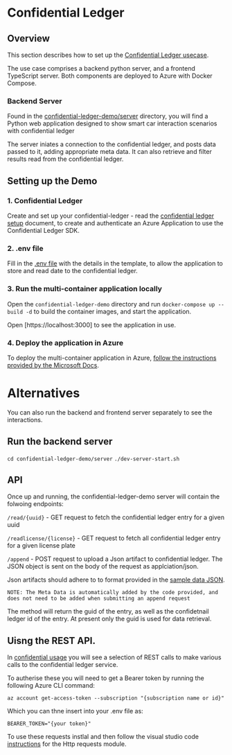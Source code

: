 # Confidential Ledger

## Overview
This section describes how to set up the [Confidential Ledger usecase](confidential-ledger-usecase.md).

The use case comprises a backend python server, and a frontend TypeScript server. Both components are deployed to Azure with Docker Compose.

### Backend Server
Found in the [confidential-ledger-demo/server](confidential-ledger-demo/server) directory, you will find a Python web application designed to show smart car interaction scenarios with confidential ledger

The server iniates a connection to the confidential ledger, and posts data passed to it, adding appropriate meta data. It can also retrieve and filter results read from the confidential ledger.

## Setting up the Demo

### 1. Confidential Ledger
Create and set up your confidential-ledger - read the [confidential ledger setup](docs/confidential-ledger-setup.md) document, to create and authenticate an Azure Application to use the Confidential Ledger SDK.
### 2. .env file

Fill in the [.env file](./confidential-server/server/.env.TEMPLATE) with the details in the template, to allow the application to store and read date to the confidential ledger.

### 3. Run the multi-container application locally

Open the `confidential-ledger-demo` directory and run `docker-compose up --build -d` to build the container images, and start the application.

Open [https://localhost:3000] to see the application in use.

### 4. Deploy the application in Azure

To deploy the multi-container application in Azure, [follow the instructions provided by the Microsoft Docs](https://docs.microsoft.com/en-us/azure/container-instances/tutorial-docker-compose?WT.mc_id=AI-MVP-5004204#create-azure-context).

# Alternatives
You can also run the backend and frontend server separately to see the interactions.
## Run the backend server

`cd confidential-ledger-demo/server`
`./dev-server-start.sh`

## API

Once up and running, the confidential-ledger-demo server will contain the folwoing endpoints:

`/read/{uuid}` -
GET request to fetch the confidential ledger entry for a given uuid

`/readlicense/{license}` -
GET request to fetch all confidential ledger entry for a given license plate

`/append` -
POST request to upload a Json artifact to confidential ledger. The JSON object is sent on the body of the request as applciation/json.

Json artifacts should adhere to to format provided in the [sample data JSON](docs/sampledata.json).

`NOTE: The Meta Data is automatically added by the code provided, and does not need to be added when submitting an append request`

The method will return the guid of the entry, as well as the confidetnail ledger id of the entry. At present only the guid is used for data retrieval.

## Uisng the REST API.

In [confidential usage](confidential-ledger-demo/server/confidential-usage.http) you will see a selection of REST calls to make various calls to the confidential ledger service.

To autherise these you will need to get a Bearer token by running the following Azure CLI command:

`az account get-access-token --subscription "{subscription name or id}"`

Which you can thne insert into your .env file as:

`BEARER_TOKEN="{your token}"`

To use these requests instlal and then follow the visual studio code [instructions](https://marketplace.visualstudio.com/items?itemName=humao.rest-client) for the Http requests module.
